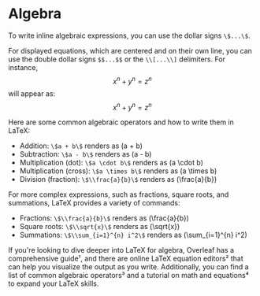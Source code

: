# Algebra

To write inline algebraic expressions, you can use the dollar signs `\$...\$`. 

For displayed equations, which are centered and on their own line, you can use the double dollar signs `$$...$$` or the `\\[...\\]` delimiters. For instance, $$x^n + y^n = z^n$$ will appear as:
$$
x^n + y^n = z^n
$$

Here are some common algebraic operators and how to write them in LaTeX:
- Addition: `\$a + b\$` renders as \(a + b\)
- Subtraction: `\$a - b\$` renders as \(a - b\)
- Multiplication (dot): `\$a \cdot b\$` renders as \(a \cdot b\)
- Multiplication (cross): `\$a \times b\$` renders as \(a \times b\)
- Division (fraction): `\$\\frac{a}{b}\$` renders as \(\frac{a}{b}\)

For more complex expressions, such as fractions, square roots, and summations, LaTeX provides a variety of commands:
- Fractions: `\$\\frac{a}{b}\$` renders as \(\frac{a}{b}\)
- Square roots: `\$\\sqrt{x}\$` renders as \(\sqrt{x}\)
- Summations: `\$\\sum_{i=1}^{n} i^2\$` renders as \(\sum_{i=1}^{n} i^2\)

If you're looking to dive deeper into LaTeX for algebra, Overleaf has a comprehensive guide¹, and there are online LaTeX equation editors² that can help you visualize the output as you write. Additionally, you can find a list of common algebraic operators³ and a tutorial on math and equations⁴ to expand your LaTeX skills.
